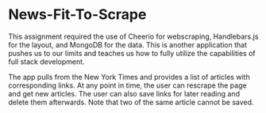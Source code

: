 # News-Fit-To-Scrape

This assignment required the use of Cheerio for webscraping, Handlebars.js for the layout, and MongoDB for the data. This is another application that pushes us to our limits and teaches us how to fully utilize the capabilities of full stack development.

The app pulls from the New York Times and provides a list of articles with corresponding links. At any point in time, the user can rescrape the page and get new articles. The user can also save links for later reading and delete them afterwards. Note that two of the same article cannot be saved. 